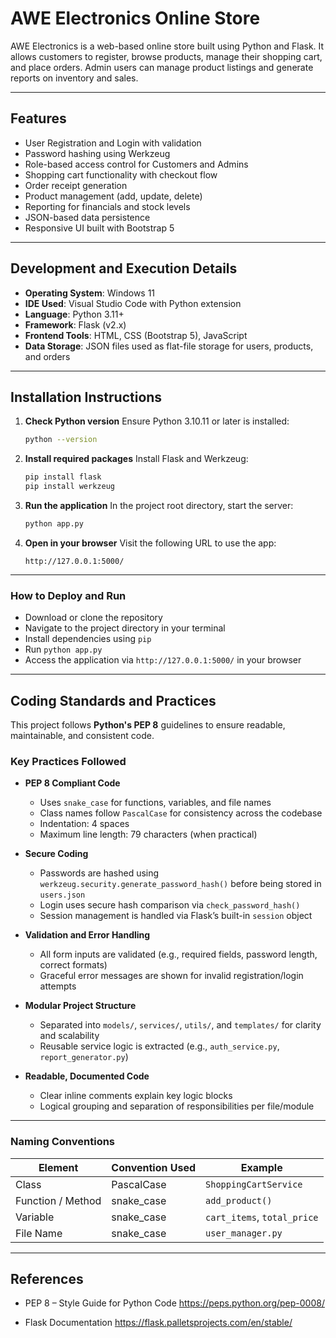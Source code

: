 # AWE Electronics Online Store

AWE Electronics is a web-based online store built using Python and Flask. It allows customers to register, browse products, manage their shopping cart, and place orders. Admin users can manage product listings and generate reports on inventory and sales.

---

## Features

* User Registration and Login with validation
* Password hashing using Werkzeug
* Role-based access control for Customers and Admins
* Shopping cart functionality with checkout flow
* Order receipt generation
* Product management (add, update, delete)
* Reporting for financials and stock levels
* JSON-based data persistence
* Responsive UI built with Bootstrap 5

---

## Development and Execution Details

* **Operating System**: Windows 11
* **IDE Used**: Visual Studio Code with Python extension
* **Language**: Python 3.11+
* **Framework**: Flask (v2.x)
* **Frontend Tools**: HTML, CSS (Bootstrap 5), JavaScript
* **Data Storage**: JSON files used as flat-file storage for users, products, and orders

---

## Installation Instructions

1. **Check Python version**
   Ensure Python 3.10.11 or later is installed:

   ```bash
   python --version
   ```

2. **Install required packages**
   Install Flask and Werkzeug:

   ```bash
   pip install flask
   pip install werkzeug
   ```

3. **Run the application**
   In the project root directory, start the server:

   ```bash
   python app.py
   ```

4. **Open in your browser**
   Visit the following URL to use the app:

   ```
   http://127.0.0.1:5000/
   ```

---

### How to Deploy and Run

* Download or clone the repository
* Navigate to the project directory in your terminal
* Install dependencies using `pip`
* Run `python app.py`
* Access the application via `http://127.0.0.1:5000/` in your browser

---

## Coding Standards and Practices

This project follows **Python's PEP 8** guidelines to ensure readable, maintainable, and consistent code.

### Key Practices Followed

- **PEP 8 Compliant Code**  
  - Uses `snake_case` for functions, variables, and file names  
  - Class names follow `PascalCase` for consistency across the codebase
  - Indentation: 4 spaces
  - Maximum line length: 79 characters (when practical)

- **Secure Coding**  
  - Passwords are hashed using `werkzeug.security.generate_password_hash()` before being  stored in `users.json`
  - Login uses secure hash comparison via `check_password_hash()`
  - Session management is handled via Flask’s built-in `session` object

- **Validation and Error Handling**  
  - All form inputs are validated (e.g., required fields, password length, correct formats)
  - Graceful error messages are shown for invalid registration/login attempts

- **Modular Project Structure**  
  - Separated into `models/`, `services/`, `utils/`, and `templates/` for clarity and scalability
  - Reusable service logic is extracted (e.g., `auth_service.py`, `report_generator.py`)

- **Readable, Documented Code**  
  - Clear inline comments explain key logic blocks
  - Logical grouping and separation of responsibilities per file/module

---

### Naming Conventions

| Element           | Convention Used | Example                     
| ----------------- | --------------- | --------------------------- 
| Class             | PascalCase      | `ShoppingCartService`       
| Function / Method | snake_case      | `add_product()`             
| Variable          | snake_case      | `cart_items`, `total_price` 
| File Name         | snake_case      | `user_manager.py`           

---

## References
- PEP 8 – Style Guide for Python Code
  https://peps.python.org/pep-0008/

- Flask Documentation
  https://flask.palletsprojects.com/en/stable/

